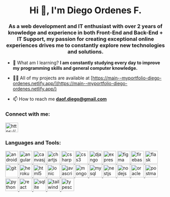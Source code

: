 <h1 align="center">Hi 👋, I'm Diego Ordenes F.</h1>
<h3 align="center">As a web development and IT enthusiast with over 2 years of knowledge and experience in both Front-End and Back-End + IT Support, my passion for creating exceptional online experiences drives me to constantly explore new technologies and solutions.</h3>

- 🌱 What am I learning? **I am constantly studying every day to improve my programming skills and general computer knowledge.**

- 👨‍💻 All of my projects are available at [https://main--myportfolio-diego-ordenes.netlify.app/](https://main--myportfolio-diego-ordenes.netlify.app/)

- 📫 How to reach me **daof.diego@gmail.com**

<h3 align="left">Connect with me:</h3>
<p align="left">
<a href="https://web.archive.org/web/20240323171051/https://linkedin.com/in/https://www.linkedin.com/in/diego-alexander-ordenes-flores-141783274/" target="blank"><img align="center" src="https://web.archive.org/web/20240323171051/https://raw.githubusercontent.com/rahuldkjain/github-profile-readme-generator/master/src/images/icons/Social/linked-in-alt.svg" alt="https://www.linkedin.com/in/diego-alexander-ordenes-flores-141783274/" height="30" width="40" /></a>
</p>

<h3 align="left">Languages and Tools:</h3>
<p align="left"> <a href="https://web.archive.org/web/20240323171051/https://developer.android.com" target="_blank" rel="noreferrer"> <img src="https://web.archive.org/web/20240323171051/https://raw.githubusercontent.com/devicons/devicon/master/icons/android/android-original-wordmark.svg" alt="android" width="40" height="40"/> </a> <a href="https://web.archive.org/web/20240323171051/https://angular.io" target="_blank" rel="noreferrer"> <img src="https://web.archive.org/web/20240323171051/https://angular.io/assets/images/logos/angular/angular.svg" alt="angular" width="40" height="40"/> </a> <a href="https://web.archive.org/web/20240323171051/https://canvasjs.com" target="_blank" rel="noreferrer"> <img src="https://web.archive.org/web/20240323171051/https://raw.githubusercontent.com/Hardik0307/Hardik0307/master/assets/canvasjs-charts.svg" alt="canvasjs" width="40" height="40"/> </a> <a href="https://web.archive.org/web/20240323171051/https://www.chartjs.org" target="_blank" rel="noreferrer"> <img src="https://web.archive.org/web/20240323171051/https://www.chartjs.org/media/logo-title.svg" alt="chartjs" width="40" height="40"/> </a> <a href="https://web.archive.org/web/20240323171051/https://www.w3schools.com/cs/" target="_blank" rel="noreferrer"> <img src="https://web.archive.org/web/20240323171051/https://raw.githubusercontent.com/devicons/devicon/master/icons/csharp/csharp-original.svg" alt="csharp" width="40" height="40"/> </a> <a href="https://web.archive.org/web/20240323171051/https://www.w3schools.com/css/" target="_blank" rel="noreferrer"> <img src="https://web.archive.org/web/20240323171051/https://raw.githubusercontent.com/devicons/devicon/master/icons/css3/css3-original-wordmark.svg" alt="css3" width="40" height="40"/> </a> <a href="https://web.archive.org/web/20240323171051/https://www.djangoproject.com/" target="_blank" rel="noreferrer"> <img src="https://web.archive.org/web/20240323171051/https://cdn.worldvectorlogo.com/logos/django.svg" alt="django" width="40" height="40"/> </a> <a href="https://web.archive.org/web/20240323171051/https://expressjs.com" target="_blank" rel="noreferrer"> <img src="https://web.archive.org/web/20240323171051/https://raw.githubusercontent.com/devicons/devicon/master/icons/express/express-original-wordmark.svg" alt="express" width="40" height="40"/> </a> <a href="https://web.archive.org/web/20240323171051/https://www.figma.com/" target="_blank" rel="noreferrer"> <img src="https://web.archive.org/web/20240323171051/https://www.vectorlogo.zone/logos/figma/figma-icon.svg" alt="figma" width="40" height="40"/> </a> <a href="https://web.archive.org/web/20240323171051/https://firebase.google.com/" target="_blank" rel="noreferrer"> <img src="https://web.archive.org/web/20240323171051/https://www.vectorlogo.zone/logos/firebase/firebase-icon.svg" alt="firebase" width="40" height="40"/> </a> <a href="https://web.archive.org/web/20240323171051/https://flask.palletsprojects.com/" target="_blank" rel="noreferrer"> <img src="https://web.archive.org/web/20240323171051/https://www.vectorlogo.zone/logos/pocoo_flask/pocoo_flask-icon.svg" alt="flask" width="40" height="40"/> </a> <a href="https://web.archive.org/web/20240323171051/https://git-scm.com/" target="_blank" rel="noreferrer"> <img src="https://web.archive.org/web/20240323171051/https://www.vectorlogo.zone/logos/git-scm/git-scm-icon.svg" alt="git" width="40" height="40"/> </a> <a href="https://web.archive.org/web/20240323171051/https://heroku.com" target="_blank" rel="noreferrer"> <img src="https://web.archive.org/web/20240323171051/https://www.vectorlogo.zone/logos/heroku/heroku-icon.svg" alt="heroku" width="40" height="40"/> </a> <a href="https://web.archive.org/web/20240323171051/https://www.w3.org/html/" target="_blank" rel="noreferrer"> <img src="https://web.archive.org/web/20240323171051/https://raw.githubusercontent.com/devicons/devicon/master/icons/html5/html5-original-wordmark.svg" alt="html5" width="40" height="40"/> </a> <a href="https://web.archive.org/web/20240323171051/https://ionicframework.com" target="_blank" rel="noreferrer"> <img src="https://web.archive.org/web/20240323171051/https://upload.wikimedia.org/wikipedia/commons/d/d1/Ionic_Logo.svg" alt="ionic" width="40" height="40"/> </a> <a href="https://web.archive.org/web/20240323171051/https://developer.mozilla.org/en-US/docs/Web/JavaScript" target="_blank" rel="noreferrer"> <img src="https://web.archive.org/web/20240323171051/https://raw.githubusercontent.com/devicons/devicon/master/icons/javascript/javascript-original.svg" alt="javascript" width="40" height="40"/> </a> <a href="https://web.archive.org/web/20240323171051/https://www.mongodb.com/" target="_blank" rel="noreferrer"> <img src="https://web.archive.org/web/20240323171051/https://raw.githubusercontent.com/devicons/devicon/master/icons/mongodb/mongodb-original-wordmark.svg" alt="mongodb" width="40" height="40"/> </a> <a href="https://web.archive.org/web/20240323171051/https://www.mysql.com/" target="_blank" rel="noreferrer"> <img src="https://web.archive.org/web/20240323171051/https://raw.githubusercontent.com/devicons/devicon/master/icons/mysql/mysql-original-wordmark.svg" alt="mysql" width="40" height="40"/> </a> <a href="https://web.archive.org/web/20240323171051/https://nestjs.com/" target="_blank" rel="noreferrer"> <img src="https://web.archive.org/web/20240323171051/https://raw.githubusercontent.com/devicons/devicon/master/icons/nestjs/nestjs-plain.svg" alt="nestjs" width="40" height="40"/> </a> <a href="https://web.archive.org/web/20240323171051/https://nodejs.org" target="_blank" rel="noreferrer"> <img src="https://web.archive.org/web/20240323171051/https://raw.githubusercontent.com/devicons/devicon/master/icons/nodejs/nodejs-original-wordmark.svg" alt="nodejs" width="40" height="40"/> </a> <a href="https://web.archive.org/web/20240323171051/https://www.oracle.com/" target="_blank" rel="noreferrer"> <img src="https://web.archive.org/web/20240323171051/https://raw.githubusercontent.com/devicons/devicon/master/icons/oracle/oracle-original.svg" alt="oracle" width="40" height="40"/> </a> <a href="https://web.archive.org/web/20240323171051/https://postman.com" target="_blank" rel="noreferrer"> <img src="https://web.archive.org/web/20240323171051/https://www.vectorlogo.zone/logos/getpostman/getpostman-icon.svg" alt="postman" width="40" height="40"/> </a> <a href="https://web.archive.org/web/20240323171051/https://www.python.org" target="_blank" rel="noreferrer"> <img src="https://web.archive.org/web/20240323171051/https://raw.githubusercontent.com/devicons/devicon/master/icons/python/python-original.svg" alt="python" width="40" height="40"/> </a> <a href="https://web.archive.org/web/20240323171051/https://reactjs.org/" target="_blank" rel="noreferrer"> <img src="https://web.archive.org/web/20240323171051/https://raw.githubusercontent.com/devicons/devicon/master/icons/react/react-original-wordmark.svg" alt="react" width="40" height="40"/> </a> <a href="https://web.archive.org/web/20240323171051/https://www.sqlite.org/" target="_blank" rel="noreferrer"> <img src="https://web.archive.org/web/20240323171051/https://www.vectorlogo.zone/logos/sqlite/sqlite-icon.svg" alt="sqlite" width="40" height="40"/> </a> <a href="https://web.archive.org/web/20240323171051/https://tailwindcss.com/" target="_blank" rel="noreferrer"> <img src="https://web.archive.org/web/20240323171051/https://www.vectorlogo.zone/logos/tailwindcss/tailwindcss-icon.svg" alt="tailwind" width="40" height="40"/> </a> <a href="https://web.archive.org/web/20240323171051/https://www.typescriptlang.org/" target="_blank" rel="noreferrer"> <img src="https://web.archive.org/web/20240323171051/https://raw.githubusercontent.com/devicons/devicon/master/icons/typescript/typescript-original.svg" alt="typescript" width="40" height="40"/> </a> </p>
